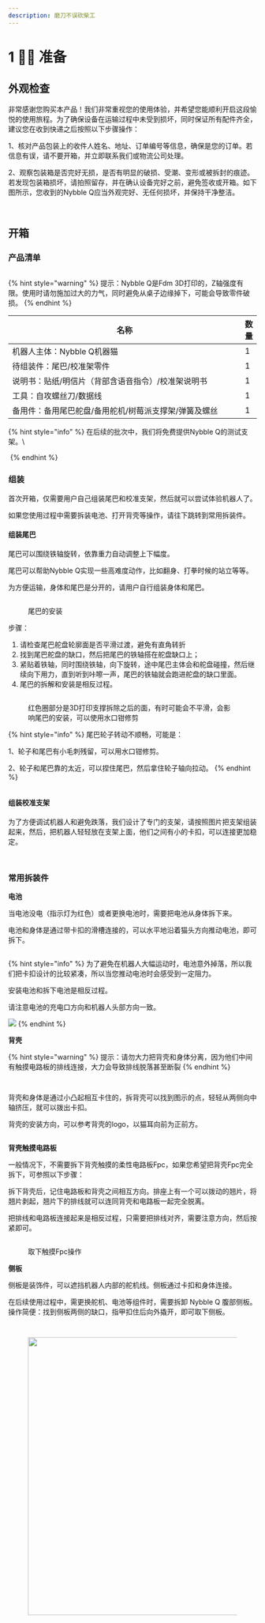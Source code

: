 ```yaml
---
description: 磨刀不误砍柴工
---
```


# 1 🧘‍♂️ 准备

## 外观检查

非常感谢您购买本产品！我们非常重视您的使用体验，并希望您能顺利开启这段愉悦的使用旅程。为了确保设备在运输过程中未受到损坏，同时保证所有配件齐全，建议您在收到快递之后按照以下步骤操作：

&#x20; 1、核对产品包装上的收件人姓名、地址、订单编号等信息，确保是您的订单。若信息有误，请不要开箱，并立即联系我们或物流公司处理。

2、观察包装箱是否完好无损，是否有明显的破损、受潮、变形或被拆封的痕迹。若发现包装箱损坏，请拍照留存，并在确认设备完好之前，避免签收或开箱。如下图所示，您收到的Nybble Q应当外观完好、无任何损坏，并保持干净整洁。

<figure><img src=".gitbook/assets/image (54).png" alt=""><figcaption></figcaption></figure>

<figure><img src=".gitbook/assets/image (55).png" alt=""><figcaption></figcaption></figure>

## 开箱

### 产品清单

<figure><img src=".gitbook/assets/Product list 01.png" alt=""><figcaption></figcaption></figure>

{% hint style="warning" %}
提示：Nybble Q是Fdm 3D打印的，Z轴强度有限。使用时请勿施加过大的力气，同时避免从桌子边缘掉下，可能会导致零件破损。
{% endhint %}

<table><thead><tr><th width="487.390625">名称</th><th>数量</th></tr></thead><tbody><tr><td>机器人主体：Nybble Q机器猫 </td><td>1</td></tr><tr><td>待组装件：尾巴/校准架零件</td><td>1</td></tr><tr><td>说明书：贴纸/明信片（背部含语音指令）/校准架说明书</td><td>1</td></tr><tr><td>工具：自攻螺丝刀/数据线</td><td>1</td></tr><tr><td>备用件：备用尾巴舵盘/备用舵机/树莓派支撑架/弹簧及螺丝</td><td>1</td></tr></tbody></table>

{% hint style="info" %}
在后续的批次中，我们将免费提供Nybble Q的测试支架。\


<img src=".gitbook/assets/stand.png" alt="" data-size="original">
{% endhint %}

### 组装

首次开箱，仅需要用户自己组装尾巴和校准支架，然后就可以尝试体验机器人了。

如果您使用过程中需要拆装电池、打开背壳等操作，请往下跳转到常用拆装件。

#### 组装尾巴

尾巴可以围绕铁轴旋转，依靠重力自动调整上下幅度。

尾巴可以帮助Nybble Q实现一些高难度动作，比如翻身、打拳时候的站立等等。

为方便运输，身体和尾巴是分开的，请用户自行组装身体和尾巴。

<figure><img src=".gitbook/assets/尾巴安装.gif" alt=""><figcaption><p>尾巴的安装</p></figcaption></figure>

步骤：

1. 请检查尾巴舵盘轮廓面是否平滑过渡，避免有直角转折
2. 找到尾巴舵盘的缺口，然后把尾巴的铁轴搭在舵盘缺口上；
3. 紧贴着铁轴，同时围绕铁轴，向下旋转，途中尾巴主体会和舵盘碰撞，然后继续向下用力，直到听到咔嚓一声，尾巴的铁轴就会跑进舵盘的缺口里面。
4. 尾巴的拆解和安装是相反过程。

<figure><img src=".gitbook/assets/image (67).png" alt=""><figcaption><p>红色圈部分是3D打印支撑拆除之后的面，有时可能会不平滑，会影响尾巴的安装，可以使用水口钳修剪</p></figcaption></figure>

{% hint style="info" %}
尾巴轮子转动不顺畅，可能是：

1、轮子和尾巴有小毛刺残留，可以用水口钳修剪。

2、轮子和尾巴靠的太近，可以捏住尾巴，然后拿住轮子轴向拉动。
{% endhint %}

<figure><img src=".gitbook/assets/image (48).png" alt=""><figcaption></figcaption></figure>

#### 组装校准支架

为了方便调试机器人和避免跌落，我们设计了专门的支架，请按照图片把支架组装起来，然后，把机器人轻轻放在支架上面，他们之间有小的卡扣，可以连接更加稳定。

<figure><img src=".gitbook/assets/image (16).png" alt=""><figcaption></figcaption></figure>

<figure><img src=".gitbook/assets/image (17).png" alt=""><figcaption></figcaption></figure>

### 常用拆装件

**电池**

当电池没电（指示灯为红色）或者更换电池时，需要把电池从身体拆下来。

电池和身体是通过带卡扣的滑槽连接的，可以水平地沿着猫头方向推动电池，即可拆下。

<figure><img src=".gitbook/assets/ 拆下电池.gif" alt=""><figcaption></figcaption></figure>

{% hint style="info" %}
为了避免在机器人大幅运动时，电池意外掉落，所以我们把卡扣设计的比较紧凑，所以当您推动电池时会感受到一定阻力。

安装电池和拆下电池是相反过程。

请注意电池的充电口方向和机器人头部方向一致。

![](<.gitbook/assets/image (18).png>)
{% endhint %}

**背壳**

{% hint style="warning" %}
提示：请勿大力把背壳和身体分离，因为他们中间有触摸电路板的排线连接，大力会导致排线脱落甚至断裂
{% endhint %}

<figure><img src=".gitbook/assets/image (61).png" alt=""><figcaption></figcaption></figure>

<figure><img src=".gitbook/assets/image (62).png" alt=""><figcaption></figcaption></figure>

背壳和身体是通过小凸起相互卡住的，拆背壳可以找到图示的点，轻轻从两侧向中轴挤压，就可以拨出卡扣。

背壳的安装方向，可以参考背壳的logo，以猫耳向前为正前方。

<figure><img src=".gitbook/assets/image (26).png" alt=""><figcaption></figcaption></figure>

**背壳触摸电路板**

一般情况下，不需要拆下背壳触摸的柔性电路板Fpc，如果您希望把背壳Fpc完全拆下，可参照以下步骤：

拆下背壳后，记住电路板和背壳之间相互方向。排座上有一个可以拨动的翘片，将翘片剥起，翘片下的排线就可以连同背壳和电路板一起完全脱离。

把排线和电路板连接起来是相反过程，只需要把排线对齐，需要注意方向，然后按紧即可。

<figure><img src=".gitbook/assets/image (63).png" alt=""><figcaption><p>取下触摸Fpc操作</p></figcaption></figure>

**侧板**

侧板是装饰件，可以遮挡机器人内部的舵机线。侧板通过卡扣和身体连接。

在后续使用过程中，需更换舵机、电池等组件时，需要拆卸 Nybble Q 腹部侧板。操作简便：找到侧板两侧的缺口，指甲扣住后向外撬开，即可取下侧板。

<figure><img src=".gitbook/assets/image (64).png" alt=""><figcaption></figcaption></figure>

<figure><img src=".gitbook/assets/image (65).png" alt=""><figcaption></figcaption></figure>

<figure><img src=".gitbook/assets/image (11).png" alt="" width="563"><figcaption></figcaption></figure>
